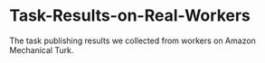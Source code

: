 # Task-Results-on-Real-Workers
The task publishing results we collected from workers on Amazon Mechanical Turk.
